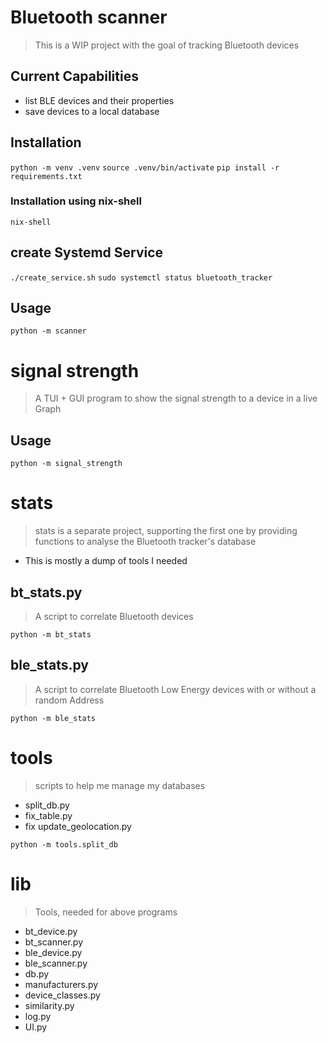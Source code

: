 # Bluetooth scanner
> This is a WIP project with the goal of tracking Bluetooth devices

## Current Capabilities
- list BLE devices and their properties
- save devices to a local database

## Installation
`python -m venv .venv`
`source .venv/bin/activate`
`pip install -r requirements.txt`

### Installation using nix-shell
`nix-shell`

## create Systemd Service
`./create_service.sh`
`sudo systemctl status bluetooth_tracker`

## Usage
`python -m scanner`

# signal strength
> A TUI + GUI program to show the signal strength to a device in a live Graph

## Usage
`python -m signal_strength`

# stats
> stats is a separate project, supporting the first one by providing functions to analyse the Bluetooth tracker's database

- This is mostly a dump of tools I needed

## bt\_stats.py
> A script to correlate Bluetooth devices

`python -m bt_stats`

## ble\_stats.py
> A script to correlate Bluetooth Low Energy devices with or without a random Address

`python -m ble_stats`

# tools
> scripts to help me manage my databases
- split\_db.py
- fix\_table.py
- fix update\_geolocation.py

`python -m tools.split_db`

# lib
> Tools, needed for above programs

- bt\_device.py
- bt\_scanner.py
- ble\_device.py
- ble\_scanner.py
- db.py
- manufacturers.py
- device\_classes.py
- similarity.py
- log.py
- UI.py
